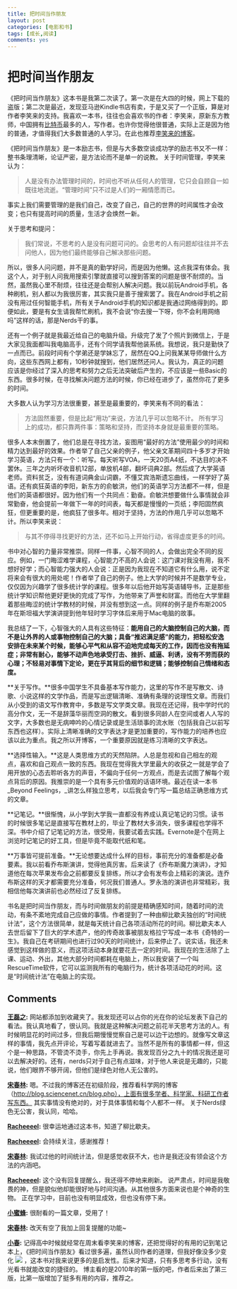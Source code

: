 ```yaml
---
title: 把时间当作朋友
layout: post
categories: [电影和书]
tags: [成长,阅读]
comments: yes
---
```


# 把时间当作朋友

《把时间当作朋友》这本书是我第二次读了。第一次是在大四的时候，网上下载的盗版；第二次是最近，发现亚马逊Kindle书店有卖，于是又买了一个正版，算是对作者李笑来的支持。我喜欢一本书，往往也会喜欢书的作者：李笑来，原新东方教师，中国拥有[比特币](http://en.wikipedia.org/wiki/Bitcoin)最多的人，写作者。也许你觉得他很普通，实际上正是因为他的普通，才值得我们大多数普通的人学习。在此也推荐[李笑来的博客](http://lixiaolai.com/)。 

《把时间当作朋友》是一本励志书，但是与大多数空谈成功学的励志书又不一样：整书条理清晰，论证严密，是方法论而不是单一的说教。 关于时间管理，李笑来认为： 

> 人是没有办法管理时间的，时间也不听从任何人的管理，它只会自顾自一如既往地流逝。“管理时间”只不过是人们的一厢情愿而已。

事实上我们需要管理的是我们自己，改变了自己，自己的世界的时间属性才会改变；也只有提高时间的质量，生活才会焕然一新。 

关于思考和提问： 

> 我们常说，不思考的人是没有问题可问的。会思考的人有问题却往往并不去问他人，因为他们最终能够自己解决那些问题。

所以，很多人问问题，并不是真的勤学好问，而是因为他懒。这点我深有体会。我这个人，对于别人问我用搜索引擎就直接可以搜到答案的问题是很不耐烦的。当然，虽然我心里不耐烦，往往还是会帮别人解决问题。我以前玩Android手机，各种刷机，别人都以为我很厉害，其实我只是善于搜索罢了。我在Android手机之前没有用过任何智能手机，所有关于Android手机的知识都是我通过网络得到的。即便如此，要是有女生请我帮忙刷机，我不会说“你去搜一下呀，你不会利用网络吗”这样的话，那是Nerds干的事。 

还有一个例子就是我最近给自己的电脑升级。升级完了发了个照片到微信上，于是大家见我面都叫我电脑高手，还有个同学请我帮他装系统。我想说，我只是勤快了一点而已。前段时间有个学弟还是学妹忘了，居然在QQ上问我某某导师做什么方向，这些东西网上都有，10秒钟就搜到，他们居然还问人。我认为，真正的问题应该是你经过了深入的思考和努力之后无法突破后产生的，不应该是一些Basic的东西。很多时候，在寻找解决问题方法的时候，你已经在进步了，虽然你花了更多的时间。 

大多数人认为学习方法很重要，甚至是最重要的，李笑来有不同的看法： 

> 方法固然重要，但是比起“用功”来说，方法几乎可以忽略不计。 所有学习上的成功，都只靠两件事：策略和坚持，而坚持本身就是最重要的策略。

很多人本末倒置了，他们总是在寻找方法，妄图用“最好的方法”使用最少的时间和精力达到最好的效果。作者举了自己父亲的例子，他父亲文革期间四十多岁才开始学习英语，方法只有一个：听写。每天听写VOA，一天20页A4纸，不达目的决不罢休。三年之内听坏收音机12部，单放机4部，翻坏词典2部。然后成了大学英语老师。资料贫乏，没有有道词典金山词霸，不懂艾宾浩斯遗忘曲线，一样学好了英语。还有疯狂英语的李阳，新东方的俞敏洪，他们的英语学习方法都不一样，但是他们的英语都很好。因为他们有一个共同点：勤奋。俞敏洪想要做什么事情就会非常勤奋，他会提前一年做下一年的时间表，每天都是慢慢的一页纸；李阳固然疯狂，但更重要的是，他疯狂了很多年。相对于坚持，方法的作用几乎可以忽略不计。所以李笑来说： 

> 与其不停得寻找更好的方法，还不如马上开始行动，省得虚度更多的时间。

书中对心智的力量非常推崇。同样一件事，心智不同的人，会做出完全不同的反应。例如，一门晦涩难学课程，心智能力不高的人会说：这门课对我没有用，我不想好好学；而心智能力强大的人会说：正是因为我现在不知道它有什么用，说不定将来会有很大的用处呢！作者举了自己的例子。他上大学的时候并不是数学专业，仅仅因为兴趣学了很多统计学的课程。很多年以后他开始写英语辅导书，正是那些统计学知识帮他更好更快的完成了写作，为他带来了声誉和财富。而他在大学里翻着那些晦涩的统计学教材的时候，并没有想到这一点。同样的例子是乔布斯2005年在斯坦福大学演讲提到他年轻时学习字体后来用于Mac电脑的故事。 

我总结了一下，心智强大的人具有这些特征：**能用自己的大脑控制自己的大脑，而不是让外界的人或事物控制自己的大脑；具备“推迟满足感”的能力，把轻松安逸安排在未来某个时候，能够心平气和从容不迫地完成每天的工作，因而也没有拖延症；非常有耐心，能够不动声色地承受打击、挫折、威逼、利诱，没有不劳而获的心理；不轻易对事情下定论，更在乎其背后的细节和逻辑；能够控制自己情绪和态度。** 

**关于写作。**很多中国学生不具备基本写作能力，这里的写作不是写散文、诗歌、小说这样的文学作品，而是写出逻辑清晰、准确有条理的说理性文章。而我们从小受到的语文写作教育中，多数是写文学类文章。我现在还记得，我中学时代的高分作文，无一不是辞藻华丽而空洞的散文。看到很多同龄人在空间或者人人写的文字，大多数也是无病呻吟的心情记录或是生活琐事的流水账（包括我自己以前写东西也这样）。实际上清晰准确的文字表达才是更加重要的，写作能力的培养也应该以此为重点。我之所以开博客，一个重要原因就是练习清晰的文字表达。 

**选择性输入。**这是人类思维方式的天然陷阱。人总是忽视和自己相左的观点，喜欢和自己观点一致的东西。我现在觉得我大学里最大的收获之一就是学会了用开放的心态去聆听各方的声音，不偏向于任何一方观点，而是去试图了解每个观点背后的原因。我推崇的是一个具有多元价值观的话语环境。最近在读一本书_Beyond Feelings，_讲怎么样独立思考，以后我会专门写一篇总结正确思维方式的文章。 

**记笔记。**很惭愧，从小学到大学我一直都没有养成认真记笔记的习惯。读书的时候很多笔记是直接写在教材上的，毕业了教材大多消失，很多课程也学得不深。书中介绍了记笔记的方法，很受用，我要试着去实践。Evernote是个在网上浏览时记笔记的好工具，但是毕竟不能取代纸和笔。 

**万事皆可提前准备。**无论想要达成什么样的目标，事前充分的准备都是必备要素。我以前看乔布斯演讲，觉得他真厉害。后来读了《乔布斯魔力演讲》，才知道他在每次苹果发布会之前都要反复排练，所以才会有发布会上精彩的演说。连乔布斯这样的天才都需要充分准备，何况我们普通人。罗永浩的演讲也非常精彩，我相信他每次演讲前也必然经过了反复排练。

书名是把时间当作朋友，而与时间做朋友的前提是精确感知时间，随着时间的流动，有条不紊地完成自己应做的事情。作者提到了一种由柳比歇夫独创的“时间统计法”，这个方法很简单，就是每天统计自己各项活动所花的时间。柳比歇夫本人去世后留下了巨大的学术遗产，他的传奇故事被朋友格拉宁写成一本书《奇特的一生》。我自己在考研期间也进行过90天的时间统计，后来停止了。说实话，我还未感觉到这样做的意义，而这项活动本身就要花去一定的时间。我现在的生活除了上课、运动、外出，其他大部分时间都耗在电脑上，所以我安装了一个叫RescueTime软件，它可以监测我所有的电脑行为，统计各项活动花的时间。这是“时间统计法”在电脑上的实现。

## Comments

**[王磊之](#10 "2013-11-20 19:40:13"):** 网站都添加到收藏夹了。我发现还可以占你的光在你的论坛发表下自己的看法。我认真地看了，很认同。我就是这种解决问题之前花半天思考方法的人。有时候明显花的时间过多，但我后期慢慢觉察自己是可以边干边想的。就像写文章这样的事情，我先点开评论，写着写着就进去了。当然不是所有的事情都一样，但这个是一种思路，不管烫不烫手，你先上手再说。我发现百分之九十的情况我还是可以去解决好的。还有，nerds只对于自己有点滋味，对于他人来说是无趣的，只能说，他们眼界不够开阔，但他们是绿色对他人无公害的。

**[宋春林](#11 "2013-11-20 21:56:23"):** 嗯。不过我的博客还在初级阶段，推荐看科学网的博客（http://blog.sciencenet.cn/blog.php），上面有很多学者、科学家、科研工作者写东西。 其实事情没有绝对的，对于具体事情和每个人都不一样。 关于Nerds绿色无公害，我认同，哈哈。

**[Racheeeel](#14 "2013-11-23 18:29:38"):** 很幸运地通过这本书，知道了柳比歇夫。

**[Racheeeel](#15 "2013-11-23 18:30:18"):** 会持续关注，感谢推荐！

**[宋春林](#16 "2013-11-23 22:11:28"):** 我试过他的时间统计法，但是感觉收获不大，也许是我还没有领会这个方法的内涵吧。

**[Racheeeel](#17 "2013-11-23 22:51:24"):** 这个没有回复提醒么，我还得不停地来刷新。 说严肃点，时间是我敬畏的神，但是貌似他却能很好地与时间沟通。从其他很多方面来说也是个神奇的生物。 正在学习中，目前也没有明显成效，但也没有停下来。

**[小蜜蜂](#18 "2013-11-24 21:18:17"):** 很耐看的一篇文章，受用了！

**[宋春林](#39 "2013-11-26 18:37:22"):** 改天有空了我加上回复提醒的功能~

**[小春](#149 "2014-02-07 08:53:56"):** 记得高中时候就经常在周末看李笑来的博客，还把觉得好的有用的记到笔记本上，《把时间当作朋友》看过很多遍，虽然认同作者的道理，但我好像没多少变化 ![](http://img.t.sinajs.cn/t35/style/images/common/face/ext/normal/aa/daxiongsha_org.gif) ，这本书对我来说更多的是启发性。后来才知道，只有多思考多行动，没有光看书就能改变的捷径的。 博主看的是2010年的第一版的吧，作者后来出了第三版，比第一版增加了挺多有用的内容，推荐之。

